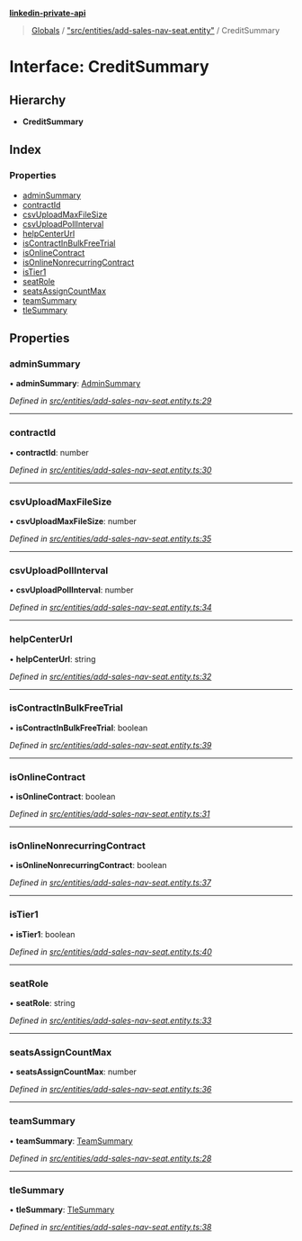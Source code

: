 **[linkedin-private-api](../README.md)**

> [Globals](../globals.md) / ["src/entities/add-sales-nav-seat.entity"](../modules/_src_entities_add_sales_nav_seat_entity_.md) / CreditSummary

# Interface: CreditSummary

## Hierarchy

* **CreditSummary**

## Index

### Properties

* [adminSummary](_src_entities_add_sales_nav_seat_entity_.creditsummary.md#adminsummary)
* [contractId](_src_entities_add_sales_nav_seat_entity_.creditsummary.md#contractid)
* [csvUploadMaxFileSize](_src_entities_add_sales_nav_seat_entity_.creditsummary.md#csvuploadmaxfilesize)
* [csvUploadPollInterval](_src_entities_add_sales_nav_seat_entity_.creditsummary.md#csvuploadpollinterval)
* [helpCenterUrl](_src_entities_add_sales_nav_seat_entity_.creditsummary.md#helpcenterurl)
* [isContractInBulkFreeTrial](_src_entities_add_sales_nav_seat_entity_.creditsummary.md#iscontractinbulkfreetrial)
* [isOnlineContract](_src_entities_add_sales_nav_seat_entity_.creditsummary.md#isonlinecontract)
* [isOnlineNonrecurringContract](_src_entities_add_sales_nav_seat_entity_.creditsummary.md#isonlinenonrecurringcontract)
* [isTier1](_src_entities_add_sales_nav_seat_entity_.creditsummary.md#istier1)
* [seatRole](_src_entities_add_sales_nav_seat_entity_.creditsummary.md#seatrole)
* [seatsAssignCountMax](_src_entities_add_sales_nav_seat_entity_.creditsummary.md#seatsassigncountmax)
* [teamSummary](_src_entities_add_sales_nav_seat_entity_.creditsummary.md#teamsummary)
* [tleSummary](_src_entities_add_sales_nav_seat_entity_.creditsummary.md#tlesummary)

## Properties

### adminSummary

•  **adminSummary**: [AdminSummary](_src_entities_add_sales_nav_seat_entity_.adminsummary.md)

*Defined in [src/entities/add-sales-nav-seat.entity.ts:29](https://github.com/cosiall/linkedin-private-api/blob/803c213/src/entities/add-sales-nav-seat.entity.ts#L29)*

___

### contractId

•  **contractId**: number

*Defined in [src/entities/add-sales-nav-seat.entity.ts:30](https://github.com/cosiall/linkedin-private-api/blob/803c213/src/entities/add-sales-nav-seat.entity.ts#L30)*

___

### csvUploadMaxFileSize

•  **csvUploadMaxFileSize**: number

*Defined in [src/entities/add-sales-nav-seat.entity.ts:35](https://github.com/cosiall/linkedin-private-api/blob/803c213/src/entities/add-sales-nav-seat.entity.ts#L35)*

___

### csvUploadPollInterval

•  **csvUploadPollInterval**: number

*Defined in [src/entities/add-sales-nav-seat.entity.ts:34](https://github.com/cosiall/linkedin-private-api/blob/803c213/src/entities/add-sales-nav-seat.entity.ts#L34)*

___

### helpCenterUrl

•  **helpCenterUrl**: string

*Defined in [src/entities/add-sales-nav-seat.entity.ts:32](https://github.com/cosiall/linkedin-private-api/blob/803c213/src/entities/add-sales-nav-seat.entity.ts#L32)*

___

### isContractInBulkFreeTrial

•  **isContractInBulkFreeTrial**: boolean

*Defined in [src/entities/add-sales-nav-seat.entity.ts:39](https://github.com/cosiall/linkedin-private-api/blob/803c213/src/entities/add-sales-nav-seat.entity.ts#L39)*

___

### isOnlineContract

•  **isOnlineContract**: boolean

*Defined in [src/entities/add-sales-nav-seat.entity.ts:31](https://github.com/cosiall/linkedin-private-api/blob/803c213/src/entities/add-sales-nav-seat.entity.ts#L31)*

___

### isOnlineNonrecurringContract

•  **isOnlineNonrecurringContract**: boolean

*Defined in [src/entities/add-sales-nav-seat.entity.ts:37](https://github.com/cosiall/linkedin-private-api/blob/803c213/src/entities/add-sales-nav-seat.entity.ts#L37)*

___

### isTier1

•  **isTier1**: boolean

*Defined in [src/entities/add-sales-nav-seat.entity.ts:40](https://github.com/cosiall/linkedin-private-api/blob/803c213/src/entities/add-sales-nav-seat.entity.ts#L40)*

___

### seatRole

•  **seatRole**: string

*Defined in [src/entities/add-sales-nav-seat.entity.ts:33](https://github.com/cosiall/linkedin-private-api/blob/803c213/src/entities/add-sales-nav-seat.entity.ts#L33)*

___

### seatsAssignCountMax

•  **seatsAssignCountMax**: number

*Defined in [src/entities/add-sales-nav-seat.entity.ts:36](https://github.com/cosiall/linkedin-private-api/blob/803c213/src/entities/add-sales-nav-seat.entity.ts#L36)*

___

### teamSummary

•  **teamSummary**: [TeamSummary](_src_entities_add_sales_nav_seat_entity_.teamsummary.md)

*Defined in [src/entities/add-sales-nav-seat.entity.ts:28](https://github.com/cosiall/linkedin-private-api/blob/803c213/src/entities/add-sales-nav-seat.entity.ts#L28)*

___

### tleSummary

•  **tleSummary**: [TleSummary](_src_entities_add_sales_nav_seat_entity_.tlesummary.md)

*Defined in [src/entities/add-sales-nav-seat.entity.ts:38](https://github.com/cosiall/linkedin-private-api/blob/803c213/src/entities/add-sales-nav-seat.entity.ts#L38)*

